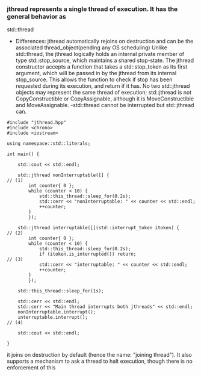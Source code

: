 ### jthread represents a single thread of execution. It has the general behavior as 
std::thread
- Differences: jthread automatically rejoins on destruction and 
can be the associated thread_object(pending any OS scheduling)
Unlike std::thread, the jthread logically holds an internal private 
member of type std::stop_source, which maintains a shared stop-state.
The jthread constructor accepts a function that takes a std::stop_token as 
its first argument, which will be passed in by the jthread from its internal 
stop_source. This allows the function to check if stop has been requested 
during its execution, and return if it has.
No two std::jthread objects may represent the same thread of execution; std::jthread 
is not CopyConstructible or CopyAssignable, although it is MoveConstructible and MoveAssignable.
-std::thread cannot be interrupted but std::jthread can.

```
#include "jthread.hpp"
#include <chrono>
#include <iostream>

using namespace::std::literals;

int main() {

    std::cout << std::endl;

    std::jthread nonInterruptable([] {                                   // (1)
        int counter{ 0 };
        while (counter < 10) {
            std::this_thread::sleep_for(0.2s);
            std::cerr << "nonInterruptable: " << counter << std::endl;
            ++counter;
        }
        });

    std::jthread interruptable([](std::interrupt_token itoken) {         // (2)
        int counter{ 0 };
        while (counter < 10) {
            std::this_thread::sleep_for(0.2s);
            if (itoken.is_interrupted()) return;                        // (3)
            std::cerr << "interruptable: " << counter << std::endl;
            ++counter;
        }
        });

    std::this_thread::sleep_for(1s);

    std::cerr << std::endl;
    std::cerr << "Main thread interrupts both jthreads" << std::endl;
    nonInterruptable.interrupt();
    interruptable.interrupt();                                          // (4)

    std::cout << std::endl;

}
```
it joins on destruction by default (hence the name: "joining thread"). 
It also supports a mechanism to ask a thread to halt execution, though there is no enforcement of this